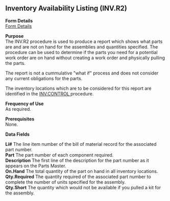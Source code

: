 ##  Inventory Availability Listing (INV.R2)

<PageHeader />

**Form Details**  
[ Form Details ](INV-R2-1/)   

**Purpose**  
The INV.R2 procedure is used to produce a report which shows what parts are
and are not on hand for the assemblies and quantities specified. The procedure
can be used to determine if the parts you need for a potential work order are
on hand without creating a work order and physically pulling the parts.  
  
The report is not a cummulative "what if" process and does not consider any
current obligations for the parts.  
  
The inventory locations which are to be considered for this report are identified in the [ INV.CONTROL ](../../../../rover/AP-OVERVIEW/AP-ENTRY/AP-E/AP-E-2/INV-CONTROL) procedure. 

**Frequency of Use**  
As required.

**Prerequisites**  
None.

**Data Fields**

**Li#** The line item number of the bill of material record for the associated
part number.  
**Part** The part number of each component required.  
**Description** The first line of the description for the part number as it
appears on the Parts Master.  
**On.Hand** The total quantity of the part on hand in all inventory locations.  
**Qty.Required** The quantity required of the associated part number to
complete the number of units specified for the assembly.  
**Qty.Short** The quantity which would not be available if you pulled a kit
for the assembly.  
  
<badge text= "Version 8.10.57" vertical="middle" />

<PageFooter />
